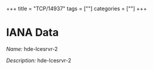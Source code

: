 +++
title = "TCP/14937"
tags = [""]
categories = [""]
+++

# IANA Data

_Name:_ hde-lcesrvr-2

_Description:_ hde-lcesrvr-2

